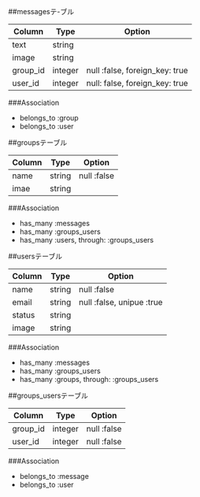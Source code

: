 ##messagesテ-ブル

|Column|Type|Option|
|------|----|------|
|text|string|
|image|string|
|group_id|integer|null :false, foreign_key: true|
|user_id|integer|null: false, foreign_key: true|

###Association
- belongs_to :group
- belongs_to :user


##groupsテーブル

|Column|Type|Option|
|------|----|------|
|name|string|null :false|
|imae|string|

###Association
- has_many :messages
- has_many :groups_users
- has_many :users, through: :groups_users

##usersテーブル

|Column|Type|Option|
|------|----|------|
|name|string|null :false|
|email|string|null :false, unipue :true|
|status|string|
|image|string|

###Association
- has_many :messages
- has_many :groups_users
- has_many :groups, through: :groups_users

##groups_usersテーブル

|Column|Type|Option|
|------|----|------|
|group_id|integer|null :false|
|user_id|integer|null :false|


###Association
- belongs_to :message
- belongs_to :user



